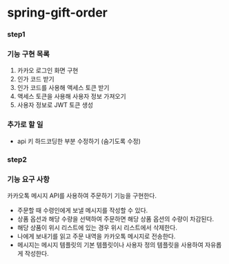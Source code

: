 # spring-gift-order

### step1

### 기능 구현 목록
1. 카카오 로그인 화면 구현
2. 인가 코드 받기
3. 인가 코드를 사용해 액세스 토큰 받기
4. 액세스 토큰을 사용해 사용자 정보 가져오기
5. 사용자 정보로 JWT 토큰 생성

### 추가로 할 일
- api 키 하드코딩한 부분 수정하기 (숨기도록 수정)

### step2
### 기능 요구 사항

카카오톡 메시지 API를 사용하여 주문하기 기능을 구현한다.

- 주문할 때 수령인에게 보낼 메시지를 작성할 수 있다.
- 상품 옵션과 해당 수량을 선택하여 주문하면 해당 상품 옵션의 수량이 차감된다.
- 해당 상품이 위시 리스트에 있는 경우 위시 리스트에서 삭제한다.
- 나에게 보내기를 읽고 주문 내역을 카카오톡 메시지로 전송한다.
- 메시지는 메시지 템플릿의 기본 템플릿이나 사용자 정의 템플릿을 사용하여 자유롭게 작성한다.